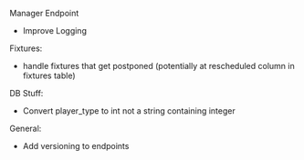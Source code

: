 Manager Endpoint
- Improve Logging 

Fixtures: 
- handle fixtures that get postponed (potentially at rescheduled column in fixtures table)

DB Stuff:
- Convert player_type to int not a string containing integer

General:
- Add versioning to endpoints
